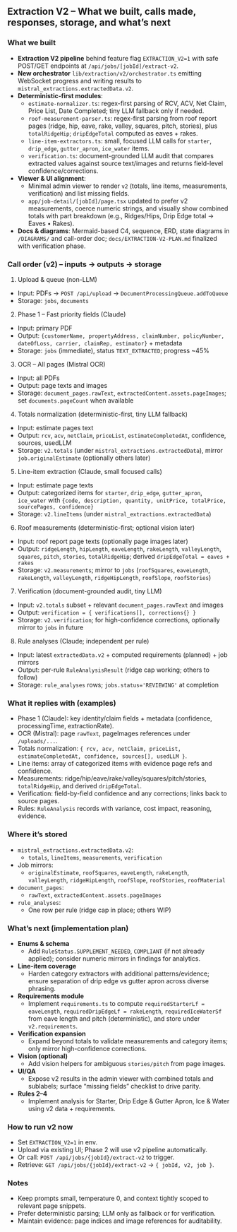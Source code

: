 ## Extraction V2 – What we built, calls made, responses, storage, and what’s next

### What we built
- **Extraction V2 pipeline** behind feature flag `EXTRACTION_V2=1` with safe POST/GET endpoints at `/api/jobs/[jobId]/extract-v2`.
- **New orchestrator** `lib/extraction/v2/orchestrator.ts` emitting WebSocket progress and writing results to `mistral_extractions.extractedData.v2`.
- **Deterministic-first modules**:
  - `estimate-normalizer.ts`: regex-first parsing of RCV, ACV, Net Claim, Price List, Date Completed; tiny LLM fallback only if needed.
  - `roof-measurement-parser.ts`: regex-first parsing from roof report pages (ridge, hip, eave, rake, valley, squares, pitch, stories), plus `totalRidgeHip`; `dripEdgeTotal` computed as eaves + rakes.
  - `line-item-extractors.ts`: small, focused LLM calls for `starter`, `drip_edge`, `gutter_apron`, `ice_water` items.
  - `verification.ts`: document-grounded LLM audit that compares extracted values against source text/images and returns field-level confidence/corrections.
- **Viewer & UI alignment**:
  - Minimal admin viewer to render `v2` (totals, line items, measurements, verification) and list missing fields.
  - `app/job-detail/[jobId]/page.tsx` updated to prefer v2 measurements, coerce numeric strings, and visually show combined totals with part breakdown (e.g., Ridges/Hips, Drip Edge total → Eaves • Rakes).
- **Docs & diagrams**: Mermaid-based C4, sequence, ERD, state diagrams in `/DIAGRAMS/` and call-order doc; `docs/EXTRACTION-V2-PLAN.md` finalized with verification phase.

### Call order (v2) – inputs → outputs → storage
1) Upload & queue (non-LLM)
- Input: PDFs → `POST /api/upload` → `DocumentProcessingQueue.addToQueue`
- Storage: `jobs`, `documents`

2) Phase 1 – Fast priority fields (Claude)
- Input: primary PDF
- Output: `{customerName, propertyAddress, claimNumber, policyNumber, dateOfLoss, carrier, claimRep, estimator}` + metadata
- Storage: `jobs` (immediate), status `TEXT_EXTRACTED`; progress ~45%

3) OCR – All pages (Mistral OCR)
- Input: all PDFs
- Output: page texts and images
- Storage: `document_pages.rawText`, `extractedContent.assets.pageImages`; set `documents.pageCount` when available

4) Totals normalization (deterministic-first, tiny LLM fallback)
- Input: estimate pages text
- Output: `rcv`, `acv`, `netClaim`, `priceList`, `estimateCompletedAt`, confidence, sources, usedLLM
- Storage: `v2.totals` (under `mistral_extractions.extractedData`), mirror `job.originalEstimate` (optionally others later)

5) Line-item extraction (Claude, small focused calls)
- Input: estimate page texts
- Output: categorized items for `starter`, `drip_edge`, `gutter_apron`, `ice_water` with `{code, description, quantity, unitPrice, totalPrice, sourcePages, confidence}`
- Storage: `v2.lineItems` (under `mistral_extractions.extractedData`)

6) Roof measurements (deterministic-first; optional vision later)
- Input: roof report page texts (optionally page images later)
- Output: `ridgeLength`, `hipLength`, `eaveLength`, `rakeLength`, `valleyLength`, `squares`, `pitch`, `stories`, `totalRidgeHip`; derived `dripEdgeTotal = eaves + rakes`
- Storage: `v2.measurements`; mirror to `jobs` (`roofSquares`, `eaveLength`, `rakeLength`, `valleyLength`, `ridgeHipLength`, `roofSlope`, `roofStories`)

7) Verification (document-grounded audit, tiny LLM)
- Input: `v2.totals` subset + relevant `document_pages.rawText` and images
- Output: `verification = { verifications[], corrections{} }`
- Storage: `v2.verification`; for high-confidence corrections, optionally mirror to `jobs` in future

8) Rule analyses (Claude; independent per rule)
- Input: latest `extractedData.v2` + computed requirements (planned) + job mirrors
- Output: per-rule `RuleAnalysisResult` (ridge cap working; others to follow)
- Storage: `rule_analyses` rows; `jobs.status='REVIEWING'` at completion

### What it replies with (examples)
- Phase 1 (Claude): key identity/claim fields + metadata (confidence, processingTime, extractionRate).
- OCR (Mistral): page `rawText`, pageImages references under `/uploads/...`.
- Totals normalization: `{ rcv, acv, netClaim, priceList, estimateCompletedAt, confidence, sources[], usedLLM }`.
- Line items: array of categorized items with evidence page refs and confidence.
- Measurements: ridge/hip/eave/rake/valley/squares/pitch/stories, `totalRidgeHip`, and derived `dripEdgeTotal`.
- Verification: field-by-field confidence and any corrections; links back to source pages.
- Rules: `RuleAnalysis` records with variance, cost impact, reasoning, evidence.

### Where it’s stored
- `mistral_extractions.extractedData.v2`:
  - `totals`, `lineItems`, `measurements`, `verification`
- Job mirrors:
  - `originalEstimate`, `roofSquares`, `eaveLength`, `rakeLength`, `valleyLength`, `ridgeHipLength`, `roofSlope`, `roofStories`, `roofMaterial`
- `document_pages`:
  - `rawText`, `extractedContent.assets.pageImages`
- `rule_analyses`:
  - One row per rule (ridge cap in place; others WIP)

### What’s next (implementation plan)
- **Enums & schema**
  - Add `RuleStatus.SUPPLEMENT_NEEDED`, `COMPLIANT` (if not already applied); consider numeric mirrors in findings for analytics.
- **Line-item coverage**
  - Harden category extractors with additional patterns/evidence; ensure separation of drip edge vs gutter apron across diverse phrasing.
- **Requirements module**
  - Implement `requirements.ts` to compute `requiredStarterLf = eaveLength`, `requiredDripEdgeLf = rakeLength`, `requiredIceWaterSf` from eave length and pitch (deterministic), and store under `v2.requirements`.
- **Verification expansion**
  - Expand beyond totals to validate measurements and category items; only mirror high-confidence corrections.
- **Vision (optional)**
  - Add vision helpers for ambiguous `stories/pitch` from page images.
- **UI/QA**
  - Expose v2 results in the admin viewer with combined totals and sublabels; surface “missing fields” checklist to drive parity.
- **Rules 2–4**
  - Implement analysis for Starter, Drip Edge & Gutter Apron, Ice & Water using v2 data + requirements.

### How to run v2 now
- Set `EXTRACTION_V2=1` in env.
- Upload via existing UI; Phase 2 will use v2 pipeline automatically.
- Or call: `POST /api/jobs/{jobId}/extract-v2` to trigger.
- Retrieve: `GET /api/jobs/{jobId}/extract-v2` → `{ jobId, v2, job }`.

### Notes
- Keep prompts small, temperature 0, and context tightly scoped to relevant page snippets.
- Prefer deterministic parsing; LLM only as fallback or for verification.
- Maintain evidence: page indices and image references for auditability.
